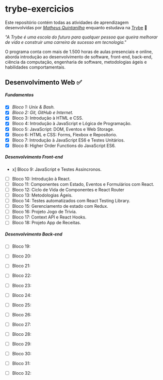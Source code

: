 # trybe-exercicios

Este repositório contém todas as atividades de aprendizagem desenvolvidas por _[Matheus Quintanilha](https://www.linkedin.com/in/matheus-quintanilha-90496171/ )_ enquanto estudava na [Trybe](https://www.betrybe.com/) :rocket:

_"A Trybe é uma escola do futuro para qualquer pessoa que queira melhorar de vida e construir uma carreira de sucesso em tecnologia."_

O programa conta com mais de 1.500 horas de aulas presenciais e online, aborda introdução ao desenvolvimento de software, front-end, back-end, ciência da computação, engenharia de software, metodologias ágeis e habilidades comportamentais.

## Desenvolvimento Web :white_check_mark:

##### Fundamentos

- [x] _Bloco 1: Unix & Bash._
- [x] _Bloco 2: Git, GitHub e Internet._
- [x] Bloco 3: Introdução à HTML e CSS.
- [x] Bloco 4: Introdução à JavaScript e Lógica de Programação.
- [x] Bloco 5: JavaScript: DOM, Eventos e Web Storage.
- [x] Bloco 6: HTML e CSS: Forms, Flexbox e Repositorio.
- [x] Bloco 7: Introdução à JavaScript ES6 e Testes Unitários.          
- [x] Bloco 8: Higher Order Functions do JavaScript ES6.

##### Desenvolvimento Front-end

-  x] Bloco 9: JavaScript e Testes Assincronos.
- [ ] Bloco 10: Introdução à React.
- [ ] Bloco 11: Componentes com Estado, Eventos e Formulários com React.
- [ ] Bloco 12: Ciclo de Vida de Componentes e React Router
- [ ] Bloco 13: Metodologias Ágeis.
- [ ] Bloco 14: Testes automatizados com React Testing Library.
- [ ] Bloco 15: Gerenciamento de estado com Redux.
- [ ] Bloco 16: Projeto Jogo de Trivia.
- [ ] Bloco 17: Context API e React Hooks.
- [ ] Bloco 18: Projeto App de Receitas.

##### Desenvolvimento Back-end

- [ ] Bloco 19:
- [ ] Bloco 20:
- [ ] Bloco 21:
- [ ] Bloco 22:
- [ ] Bloco 23:
- [ ] Bloco 24:
- [ ] Bloco 25:
- [ ] Bloco 26:
- [ ] Bloco 27:
- [ ] Bloco 28:
- [ ] Bloco 29:
- [ ] Bloco 30:
- [ ] Bloco 31:
- [ ] Bloco 32:


